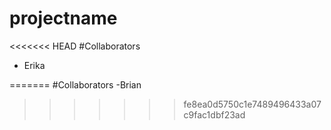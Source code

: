 # projectname

<<<<<<< HEAD
#Collaborators
- Erika

=======
#Collaborators 
-Brian
>>>>>>> fe8ea0d5750c1e7489496433a07c9fac1dbf23ad
